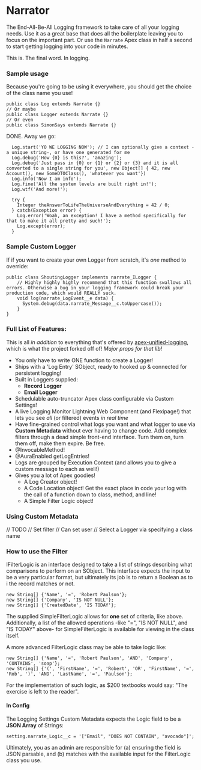 # Narrator

The End-All-Be-All Logging framework to take care of all your logging needs.
Use it as a great base that does all the boilerplate leaving you to focus on the important part.
Or use the `Narrate` Apex class in half a second to start getting logging into your code in minutes.

This is. The final word. In logging.

### Sample usage

Because you're going to be using it everywhere, you should get the choice of the class name you use!

```apex
public class Log extends Narrate {}
// Or maybe
public class Logger extends Narrate {}
// Or even
public class SimonSays extends Narrate {}
```

DONE. Away we go:


```apex
  Log.start('YO WE LOGGING NOW'); // I can optionally give a context -a unique string-, or have one generated for me
  Log.debug('How {0} is this?', 'amazing');
  Log.debug('Just pass in {0} or {1} or {2} or {3} and it is all converted to a single string for you', new Object[] { 42, new Account(), new SomeDTOClass(), 'whatever you want'})
  Log.info('Now I am info');
  Log.fine('All the system levels are built right in!');
  Log.wtf('And more!');

  try {
    Integer theAnswerToLifeTheUniverseAndEverything = 42 / 0;
  } catch(Exception error) {
    Log.error('Woah, an exception! I have a method specifically for that to make it all pretty and such!');
    Log.except(error);
  }
```


### Sample Custom Logger

If if you want to create your own Logger from scratch, it's *one* method to override:

```apex
public class ShoutingLogger implements narrate_ILogger {
    // Highly highly highly recommend that this function swallows all errors. Otherwise a bug in your logging framework could break your production code, which would REALLY suck.
    void log(narrate_LogEvent__e data) {
      System.debug(data.narrate_Message__c.toUppercase());
    }
}
```

### Full List of Features:

This is all *in addition* to everything that's offered by [apex-unified-logging](https://github.com/rsoesemann/apex-unified-logging), which is what the project forked off of! *Major props for that lib!*

  - You only have to write ONE function to create a Logger!
  - Ships with a 'Log Entry' SObject, ready to hooked up & connected for persistent logging!
  - Built in Loggers supplied:
    - **Record Logger**
    - **Email Logger**
  - Schedulable auto-truncator Apex class configurable via Custom Settings!
  - A live Logging Monitor Lightning Web Component (and Flexipage!) that lets you see _all_ (or filtered) events _in real time_
  - Have fine-grained control what logs you want and what logger to use via **Custom Metadata** without ever having to change code. Add complex filters through a dead simple front-end interface. Turn them on, turn them off, make them expire. Be free.
  - @InvocableMethod!
  - @AuraEnabled getLogEntries!
  - Logs are grouped by Execution Context (and allows you to give a custom message to each as well!)
  - Gives you a lot of Apex goodies!
    - A Log Creator object!
    - A Code Location object! Get the exact place in code your log with the call of a function down to class, method, and line!
    - A Simple Filter Logic object!





### Using Custom Metadata

// TODO
// Set filter
// Can set user
// Select a Logger via specifying a class name


### How to use the Filter

IFilterLogic is an interface designed to take a list of strings describing what comparisons to perform on an SObject. This interface expects the input to be a very particular format, but ultimately its job is to return a Boolean as to i the record matches or not.

```apex
new String[] {'Name', '=', 'Robert Paulson'};
new String[] {'Company', 'IS NOT NULL'};
new String[] {'CreatedDate', 'IS TODAY'};
```
The supplied SimpleFilterLogic allows for **one** set of criteria, like above. Additionally, a list of the allowed operations -like "=", "IS NOT NULL", and "IS TODAY" above- for SimpleFilterLogic is available for viewing in the class itself.

A more advanced FilterLogic class may be able to take logic like:

```apex
new String[] {'Name', '=', 'Robert Paulson', 'AND', 'Company', 'CONTAINS', 'soap'};
new String[] {'(', 'FirstName', '=', 'Robert', 'OR', 'FirstName', '=', 'Rob', ')', 'AND', 'LastName', '=', 'Paulson'};
```

For the implementation of such logic, as $200 textbooks would say: "The exercise is left to the reader".

#### In Config

The Logging Settings Custom Metadata expects the Logic field to be a **JSON Array** of Strings:

```apex
setting.narrate_Logic__c = '["Email", "DOES NOT CONTAIN", "avocado"]';
```


Ultimately, you as an admin are responsible for (a) ensuring the field is JSON parsable, and (b) matches with the available input for the FilterLogic class you use.
